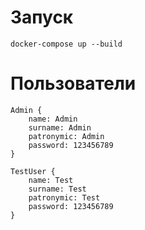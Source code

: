 
# Запуск 
    docker-compose up --build

# Пользователи
    Admin {
        name: Admin
        surname: Admin
        patronymic: Admin
        password: 123456789
    }

    TestUser {
        name: Test
        surname: Test
        patronymic: Test
        password: 123456789
    }